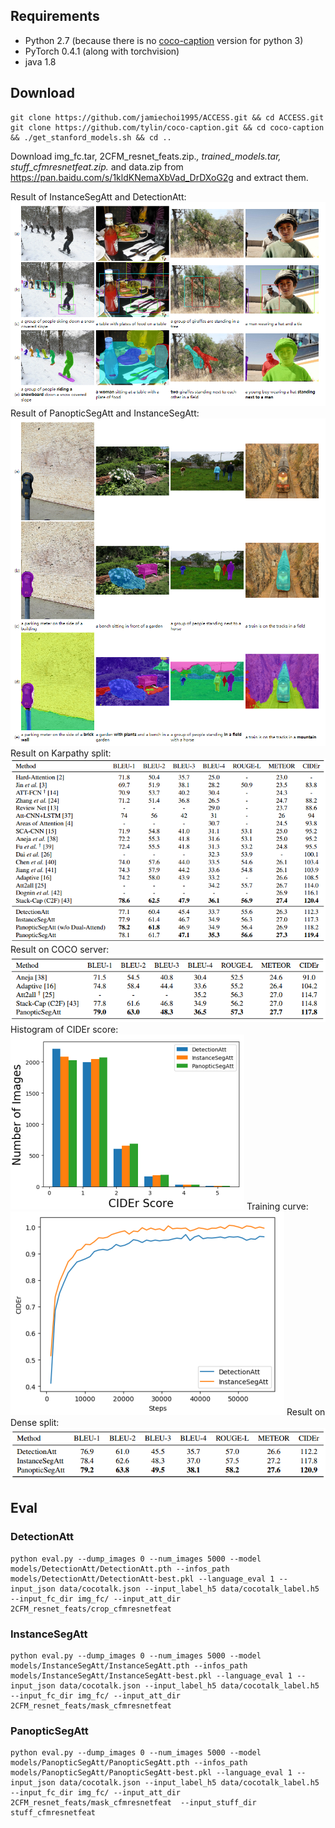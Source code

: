 ## Requirements
- Python 2.7 (because there is no [coco-caption](https://github.com/tylin/coco-caption) version for python 3)
- PyTorch 0.4.1 (along with torchvision)
- java 1.8

## Download
```
git clone https://github.com/jamiechoi1995/ACCESS.git && cd ACCESS.git
git clone https://github.com/tylin/coco-caption.git && cd coco-caption && ./get_stanford_models.sh && cd ..
```
Download img_fc.tar, 2CFM_resnet_feats.zip.*, trained_models.tar, stuff_cfmresnetfeat.zip.* and data.zip from https://pan.baidu.com/s/1kldKNemaXbVad_DrDXoG2g and extract them.

Result of InstanceSegAtt and DetectionAtt:
<img src="mask_vs_crop.jpg"/>
Result of PanopticSegAtt and InstanceSegAtt:
<img src="stuff_vs_mask.jpg"/>
Result on Karpathy split:
<img src="cocotestsplit.png"/>
Result on COCO server:
<img src="cocoserver.png"/>
Histogram of CIDEr score:
<img src="cider.png"/>
Training curve:
<img src="curve.png"/>
Result on Dense split:
<img src="dense.png"/>

## Eval

### DetectionAtt
```
python eval.py --dump_images 0 --num_images 5000 --model models/DetectionAtt/DetectionAtt.pth --infos_path models/DetectionAtt/DetectionAtt-best.pkl --language_eval 1 --input_json data/cocotalk.json --input_label_h5 data/cocotalk_label.h5 --input_fc_dir img_fc/ --input_att_dir 2CFM_resnet_feats/crop_cfmresnetfeat
```

### InstanceSegAtt
```
python eval.py --dump_images 0 --num_images 5000 --model models/InstanceSegAtt/InstanceSegAtt.pth --infos_path models/InstanceSegAtt/InstanceSegAtt-best.pkl --language_eval 1 --input_json data/cocotalk.json --input_label_h5 data/cocotalk_label.h5 --input_fc_dir img_fc/ --input_att_dir 2CFM_resnet_feats/mask_cfmresnetfeat
```

### PanopticSegAtt
```
python eval.py --dump_images 0 --num_images 5000 --model models/PanopticSegAtt/PanopticSegAtt.pth --infos_path models/PanopticSegAtt/PanopticSegAtt-best.pkl --language_eval 1 --input_json data/cocotalk.json --input_label_h5 data/cocotalk_label.h5 --input_fc_dir img_fc/ --input_att_dir 2CFM_resnet_feats/mask_cfmresnetfeat  --input_stuff_dir stuff_cfmresnetfeat
```
